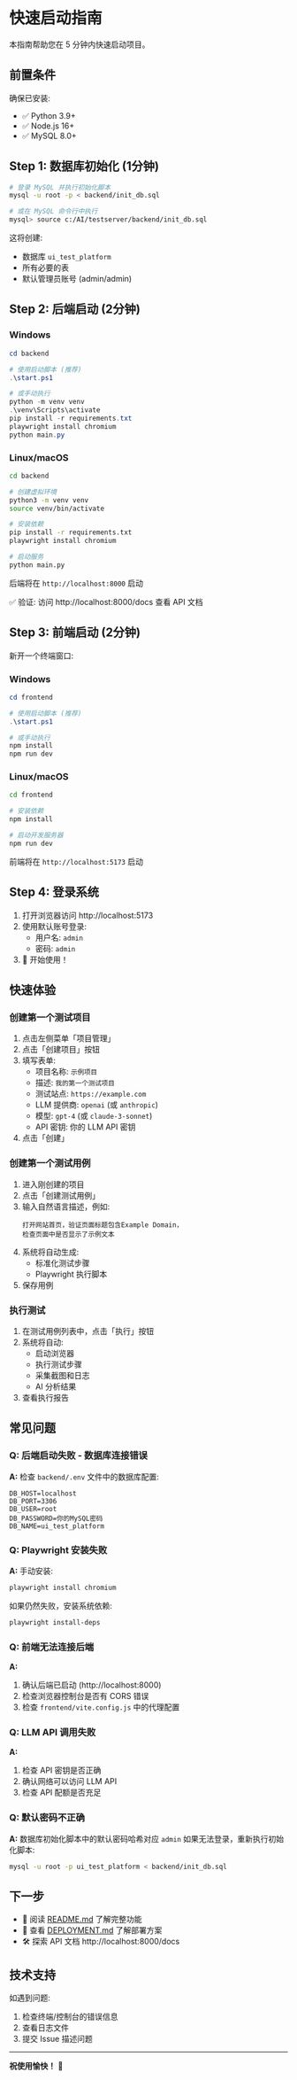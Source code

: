 # 快速启动指南

本指南帮助您在 5 分钟内快速启动项目。

## 前置条件

确保已安装:
- ✅ Python 3.9+
- ✅ Node.js 16+
- ✅ MySQL 8.0+

## Step 1: 数据库初始化 (1分钟)

```bash
# 登录 MySQL 并执行初始化脚本
mysql -u root -p < backend/init_db.sql

# 或在 MySQL 命令行中执行
mysql> source c:/AI/testserver/backend/init_db.sql
```

这将创建:
- 数据库 `ui_test_platform`
- 所有必要的表
- 默认管理员账号 (admin/admin)

## Step 2: 后端启动 (2分钟)

### Windows

```powershell
cd backend

# 使用启动脚本 (推荐)
.\start.ps1

# 或手动执行
python -m venv venv
.\venv\Scripts\activate
pip install -r requirements.txt
playwright install chromium
python main.py
```

### Linux/macOS

```bash
cd backend

# 创建虚拟环境
python3 -m venv venv
source venv/bin/activate

# 安装依赖
pip install -r requirements.txt
playwright install chromium

# 启动服务
python main.py
```

后端将在 `http://localhost:8000` 启动

✅ 验证: 访问 http://localhost:8000/docs 查看 API 文档

## Step 3: 前端启动 (2分钟)

新开一个终端窗口:

### Windows

```powershell
cd frontend

# 使用启动脚本 (推荐)
.\start.ps1

# 或手动执行
npm install
npm run dev
```

### Linux/macOS

```bash
cd frontend

# 安装依赖
npm install

# 启动开发服务器
npm run dev
```

前端将在 `http://localhost:5173` 启动

## Step 4: 登录系统

1. 打开浏览器访问 http://localhost:5173
2. 使用默认账号登录:
   - 用户名: `admin`
   - 密码: `admin`
3. 🎉 开始使用！

## 快速体验

### 创建第一个测试项目

1. 点击左侧菜单「项目管理」
2. 点击「创建项目」按钮
3. 填写表单:
   - 项目名称: `示例项目`
   - 描述: `我的第一个测试项目`
   - 测试站点: `https://example.com`
   - LLM 提供商: `openai` (或 `anthropic`)
   - 模型: `gpt-4` (或 `claude-3-sonnet`)
   - API 密钥: 你的 LLM API 密钥
4. 点击「创建」

### 创建第一个测试用例

1. 进入刚创建的项目
2. 点击「创建测试用例」
3. 输入自然语言描述，例如:
   ```
   打开网站首页，验证页面标题包含Example Domain，
   检查页面中是否显示了示例文本
   ```
4. 系统将自动生成:
   - 标准化测试步骤
   - Playwright 执行脚本
5. 保存用例

### 执行测试

1. 在测试用例列表中，点击「执行」按钮
2. 系统将自动:
   - 启动浏览器
   - 执行测试步骤
   - 采集截图和日志
   - AI 分析结果
3. 查看执行报告

## 常见问题

### Q: 后端启动失败 - 数据库连接错误

**A:** 检查 `backend/.env` 文件中的数据库配置:
```env
DB_HOST=localhost
DB_PORT=3306
DB_USER=root
DB_PASSWORD=你的MySQL密码
DB_NAME=ui_test_platform
```

### Q: Playwright 安装失败

**A:** 手动安装:
```bash
playwright install chromium
```

如果仍然失败，安装系统依赖:
```bash
playwright install-deps
```

### Q: 前端无法连接后端

**A:** 
1. 确认后端已启动 (http://localhost:8000)
2. 检查浏览器控制台是否有 CORS 错误
3. 检查 `frontend/vite.config.js` 中的代理配置

### Q: LLM API 调用失败

**A:**
1. 检查 API 密钥是否正确
2. 确认网络可以访问 LLM API
3. 检查 API 配额是否充足

### Q: 默认密码不正确

**A:** 数据库初始化脚本中的默认密码哈希对应 `admin`
如果无法登录，重新执行初始化脚本:
```bash
mysql -u root -p ui_test_platform < backend/init_db.sql
```

## 下一步

- 📖 阅读 [README.md](README.md) 了解完整功能
- 🚀 查看 [DEPLOYMENT.md](DEPLOYMENT.md) 了解部署方案
- 🛠️ 探索 API 文档 http://localhost:8000/docs

## 技术支持

如遇到问题:
1. 检查终端/控制台的错误信息
2. 查看日志文件
3. 提交 Issue 描述问题

---

**祝使用愉快！** 🎉
